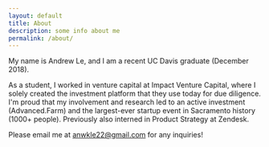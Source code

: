 ```yaml
---
layout: default
title: About
description: some info about me
permalink: /about/
---
```


My name is Andrew Le, and I am a recent UC Davis graduate (December 2018).

As a student, I worked in venture capital at Impact Venture Capital, where I solely created the investment platform that they use today for due diligence. I'm proud that my involvement and research led to an active investment (Advanced.Farm) and the largest-ever startup event in Sacramento history (1000+ people). Previously also interned in Product Strategy at Zendesk.

Please email me at anwkle22@gmail.com for any inquiries!
